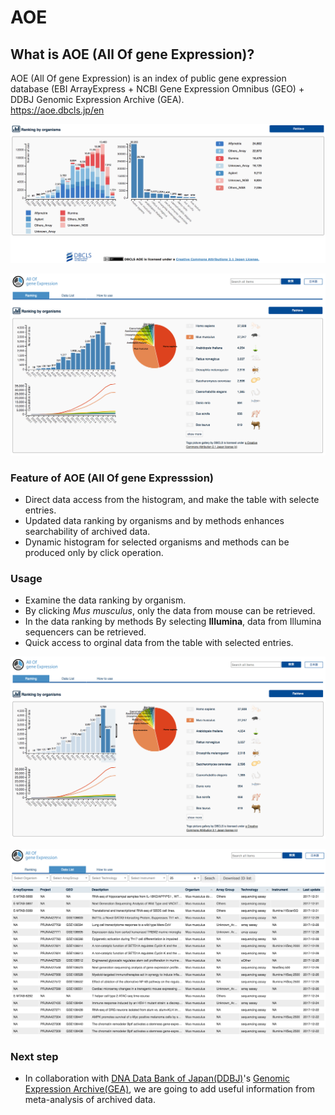 # AOE

## What is AOE (All Of gene Expression)?

AOE (All Of gene Expression) is an index of public gene expression database (EBI ArrayExpress + NCBI Gene Expression Omnibus (GEO) + DDBJ Genomic Expression Archive (GEA).  
https://aoe.dbcls.jp/en

![Fig-1](https://raw.githubusercontent.com/dbcls/website/master/services/images/DBCLSservices_AOE_en_fig-1_180524.png)  

![Fig-2](https://raw.githubusercontent.com/dbcls/website/master/services/images/DBCLSservices_AOE_en_fig-2_180524.png)

### Feature of AOE (All Of gene Expresssion)

* Direct data access from the histogram, and make the table with selecte entries.
* Updated data ranking by organisms and by methods enhances searchability of archived data.
* Dynamic histogram for selected organisms and methods can be produced only by click operation.

### Usage

* Examine the data ranking by organism.
* By clicking *Mus musculus*, only the data from mouse can be retrieved.
* In the data ranking by methods By selecting **Illumina**, data from Illumina sequencers can be retrieved.
* Quick access to orginal data from the table with selected entries.

![Fig-3](https://raw.githubusercontent.com/dbcls/website/master/services/images/DBCLSservices_AOE_en_fig-3_180524.png)  

![Fig-4](https://raw.githubusercontent.com/dbcls/website/master/services/images/DBCLSservices_AOE_en_fig-4_180524.png)


### Next step

* In collaboration with [DNA Data Bank of Japan(DDBJ)](https://www.ddbj.nig.ac.jp/index-e.html)'s [Genomic Expression Archive(GEA)](https://www.ddbj.nig.ac.jp/gea/index-e.html), we are going to add useful information from meta-analysis of archived data.

